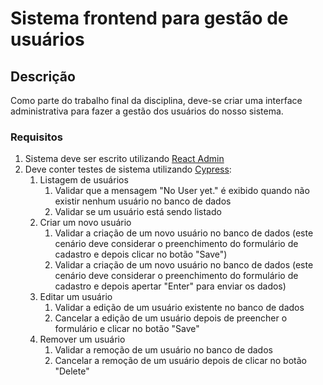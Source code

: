 # Sistema frontend para gestão de usuários

## Descrição

Como parte do trabalho final da disciplina, deve-se criar uma interface administrativa para fazer a gestão dos usuários do nosso sistema.

### Requisitos

1. Sistema deve ser escrito utilizando [React Admin](https://marmelab.com/react-admin/Tutorial.html)
2. Deve conter testes de sistema utilizando [Cypress](https://www.cypress.io/):
    1. Listagem de usuários
        1. Validar que a mensagem "No User yet." é exibido quando não existir nenhum usuário no banco de dados
        2. Validar se um usuário está sendo listado
    2. Criar um novo usuário
        1. Validar a criação de um novo usuário no banco de dados (este cenário deve considerar o preenchimento do formulário de cadastro e depois clicar no botão "Save")
        2. Validar a criação de um novo usuário no banco de dados (este cenário deve considerar o preenchimento do formulário de cadastro e depois apertar "Enter" para enviar os dados)
    3. Editar um usuário
        1. Validar a edição de um usuário existente no banco de dados
        2. Cancelar a edição de um usuário depois de preencher o formulário e clicar no botão "Save"
    4. Remover um usuário
        1. Validar a remoção de um usuário no banco de dados
        2. Cancelar a remoção de um usuário depois de clicar no botão "Delete"
